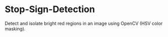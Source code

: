 # Stop-Sign-Detection
Detect and isolate bright red regions in an image using OpenCV (HSV color masking).
